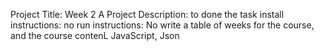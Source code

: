 Project Title: Week 2
A Project Description: to done the task
install instructions: no
run instructions: No
write a table of weeks for the course, and the course contenL JavaScript, Json
